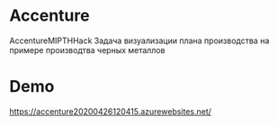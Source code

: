 # Accenture
AccentureMIPTHHack
Задача визуализации плана производства на примере производтва черных металлов

# Demo
https://accenture20200426120415.azurewebsites.net/
